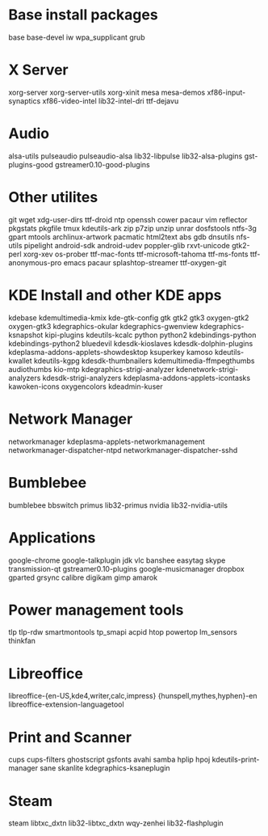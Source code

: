 # Base install packages
base base-devel iw wpa_supplicant grub

# X Server
xorg-server xorg-server-utils xorg-xinit mesa mesa-demos xf86-input-synaptics xf86-video-intel lib32-intel-dri ttf-dejavu

# Audio
alsa-utils pulseaudio pulseaudio-alsa lib32-libpulse lib32-alsa-plugins gst-plugins-good gstreamer0.10-good-plugins

# Other utilites
git wget xdg-user-dirs ttf-droid ntp openssh cower pacaur vim reflector pkgstats pkgfile tmux kdeutils-ark zip p7zip unzip unrar dosfstools ntfs-3g gpart mtools archlinux-artwork pacmatic html2text abs gdb dnsutils nfs-utils pipelight android-sdk android-udev poppler-glib rxvt-unicode gtk2-perl xorg-xev os-prober ttf-mac-fonts ttf-microsoft-tahoma ttf-ms-fonts ttf-anonymous-pro emacs pacaur splashtop-streamer ttf-oxygen-git

# KDE Install and other KDE apps
kdebase kdemultimedia-kmix kde-gtk-config gtk gtk2 gtk3 oxygen-gtk2 oxygen-gtk3 kdegraphics-okular kdegraphics-gwenview kdegraphics-ksnapshot kipi-plugins kdeutils-kcalc python python2 kdebindings-python kdebindings-python2 bluedevil kdesdk-kioslaves kdesdk-dolphin-plugins kdeplasma-addons-applets-showdesktop ksuperkey kamoso kdeutils-kwallet kdeutils-kgpg kdesdk-thumbnailers kdemultimedia-ffmpegthumbs audiothumbs kio-mtp kdegraphics-strigi-analyzer kdenetwork-strigi-analyzers kdesdk-strigi-analyzers kdeplasma-addons-applets-icontasks kawoken-icons oxygencolors kdeadmin-kuser

# Network Manager
networkmanager kdeplasma-applets-networkmanagement networkmanager-dispatcher-ntpd networkmanager-dispatcher-sshd

# Bumblebee
bumblebee bbswitch primus lib32-primus nvidia lib32-nvidia-utils 

# Applications
google-chrome google-talkplugin jdk vlc banshee easytag skype transmission-qt gstreamer0.10-plugins google-musicmanager dropbox gparted grsync calibre digikam gimp amarok

# Power management tools
tlp tlp-rdw smartmontools tp_smapi acpid htop powertop lm_sensors thinkfan

# Libreoffice
libreoffice-{en-US,kde4,writer,calc,impress} {hunspell,mythes,hyphen}-en libreoffice-extension-languagetool

# Print and Scanner
cups cups-filters ghostscript gsfonts avahi samba hplip hpoj kdeutils-print-manager sane skanlite kdegraphics-ksaneplugin

# Steam
steam libtxc_dxtn lib32-libtxc_dxtn wqy-zenhei lib32-flashplugin
